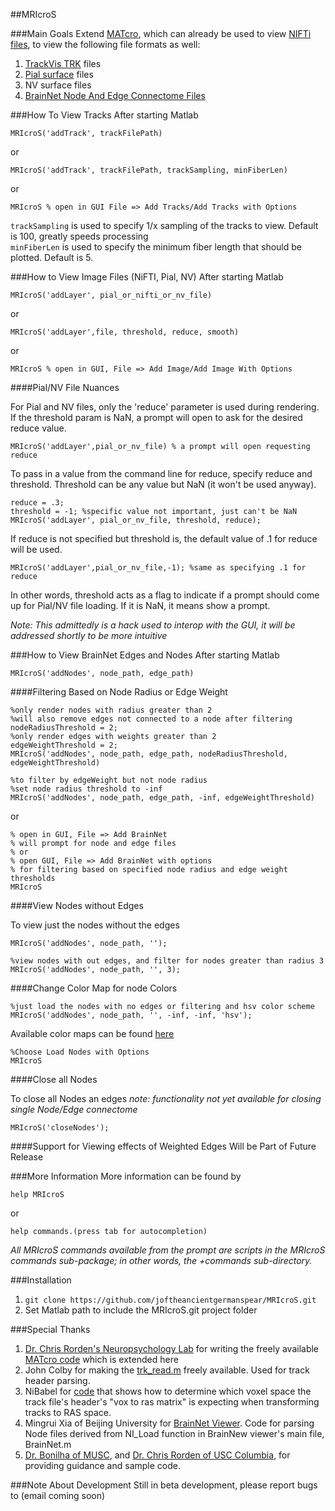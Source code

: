 ##MRIcroS

###Main Goals
Extend [MATcro](http://www.mccauslandcenter.sc.edu/CRNL/tools/surface-rendering-with-matlab), which can already be used to view [NIFTi files](http://nifti.nimh.nih.gov/nifti-1/), to view the following file formats as well:

1.  [TrackVis TRK](http://www.trackvis.org/) files
2.  [Pial surface](http://brainsuite.org/processing/surfaceextraction/pial/) files
3.  NV surface files
4.  [BrainNet Node And Edge Connectome Files](http://www.plosone.org/article/info%3Adoi%2F10.1371%2Fjournal.pone.0068910)

###How To View Tracks
After starting Matlab

	MRIcroS('addTrack', trackFilePath)
	
or  
	
	MRIcroS('addTrack', trackFilePath, trackSampling, minFiberLen)
or

	MRIcroS % open in GUI File => Add Tracks/Add Tracks with Options

`trackSampling` is used to specify 1/x sampling of the tracks to view. Default is 100, greatly speeds processing  
`minFiberLen` is used to specify the minimum fiber length that should be plotted. Default is 5.

###How to View Image Files (NiFTI, Pial, NV)
After starting Matlab

	MRIcroS('addLayer', pial_or_nifti_or_nv_file)
	
or

	MRIcroS('addLayer',file, threshold, reduce, smooth)

or

	MRIcroS % open in GUI, File => Add Image/Add Image With Options
	
####Pial/NV File Nuances
	
For Pial and NV files, only the 'reduce' parameter is used during rendering.
If the threshold param is NaN, a prompt will open to ask for the desired reduce value.   

	MRIcroS('addLayer',pial_or_nv_file) % a prompt will open requesting reduce

To pass in a value from the command line for reduce, specify reduce and threshold. Threshold can be any value but NaN (it won't be used anyway).

	reduce = .3;
	threshold = -1; %specific value not important, just can't be NaN
	MRIcroS('addLayer', pial_or_nv_file, threshold, reduce);


If reduce is not specified but threshold is, the default value of .1 for reduce will be used.

	MRIcroS('addLayer',pial_or_nv_file,-1); %same as specifying .1 for reduce

In other words, threshold acts as a flag to indicate if a prompt should come up for Pial/NV file loading. If it is NaN, it means show a prompt.

_Note: This admittedly is a hack used to interop with the GUI, it will be addressed shortly to be more intuitive_

###How to View BrainNet Edges and Nodes
After starting Matlab

	MRIcroS('addNodes', node_path, edge_path)
	
####Filtering Based on Node Radius or Edge Weight

	%only render nodes with radius greater than 2
	%will also remove edges not connected to a node after filtering
	nodeRadiusThreshold = 2; 
	%only render edges with weights greater than 2
	edgeWeightThreshold = 2;
	MRIcroS('addNodes', node_path, edge_path, nodeRadiusThreshold, edgeWeightThreshold)
	
	%to filter by edgeWeight but not node radius
	%set node radius threshold to -inf
	MRIcroS('addNodes', node_path, edge_path, -inf, edgeWeightThreshold)
	
or

	% open in GUI, File => Add BrainNet
	% will prompt for node and edge files
	% or
	% open GUI, File => Add BrainNet with options 
	% for filtering based on specified node radius and edge weight thresholds
	MRIcroS 
	
####View Nodes without Edges
	
To view just the nodes without the edges

	MRIcroS('addNodes', node_path, '');
	
	%view nodes with out edges, and filter for nodes greater than radius 3
	MRIcroS('addNodes', node_path, '', 3); 
	
####Change Color Map for node Colors
	

	%just load the nodes with no edges or filtering and hsv color scheme
	MRIcroS('addNodes', node_path, '', -inf, -inf, 'hsv');
Available color maps can be found [here](http://www.mathworks.com/help/matlab/ref/colormap.html)

	%Choose Load Nodes with Options
	MRIcroS

####Close all Nodes
	
To close all Nodes an edges 
_note: functionality not yet available for closing single Node/Edge connectome_

	MRIcroS('closeNodes');
	
	
####Support for Viewing effects of Weighted Edges Will be Part of Future Release


###More Information
More information can be found by

	help MRIcroS

or

	help commands.(press tab for autocompletion)

_All MRIcroS commands available from the prompt are scripts in the MRIcroS commands sub-package; in other words, the +commands sub-directory._


###Installation
1.  `git clone https://github.com/joftheancientgermanspear/MRIcroS.git`
2.  Set Matlab path to include the MRIcroS.git project folder

###Special Thanks
1. [Dr. Chris Rorden's Neuropsychology Lab](http://www.mccauslandcenter.sc.edu/CRNL/tools/surface-rendering-with-matlab) for writing the freely available [MATcro code](http://www.mccauslandcenter.sc.edu/CRNL/sw/surface/MATcro.m.txt) which is extended here   
2. John Colby for making the [trk_read.m](https://github.com/johncolby/along-tract-stats/blob/master/trk_read.m) freely available. Used for track header parsing.
3. NiBabel for [code](https://github.com/nipy/nibabel/blob/master/nibabel/orientations.py) that shows how to determine which voxel space the track file's header's "vox to ras matrix" is expecting when transforming tracks to RAS space.
4. Mingrui Xia of Beijing University for [BrainNet Viewer](http://www.nitrc.org/projects/bnv/). Code for parsing Node files derived from NI_Load function in BrainNew viewer's main file, BrainNet.m
5. [Dr. Bonilha of MUSC](http://academicdepartments.musc.edu/neurosciences/neurology/research/bonilha/our_team/current.html), and [Dr. Chris Rorden of USC Columbia](http://www.mccauslandcenter.sc.edu/CRNL/team), for providing guidance and sample code.

###Note About Development
Still in beta development, please report bugs to (email coming soon)
